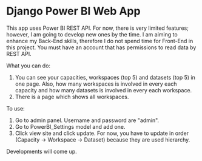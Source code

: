 ﻿# Django Power BI Web App

This app uses Power BI REST API. For now, there is very limited features; however, I am going to develop new ones by the time. I am aiming to enhance my Back-End skills, therefore I do not spend time for Front-End in this project.
You must have an account that has permissions to read data by REST API.

What you can do:
1. You can see your capacities, workspaces (top 5) and datasets (top 5) in one page. Also, how many workspaces is involved in every each capacity and how many datasets is involved in every each workspace.
2. There is a page which shows all workspaces.

To use:
1. Go to admin panel. Username and password are "admin".
2. Go to PowerBI_Settings model and add one.
3. Click view site and click update. For now, you have to update in order (Capacity -> Workspace -> Dataset) because they are used hierarchy.

Developments will come up.
